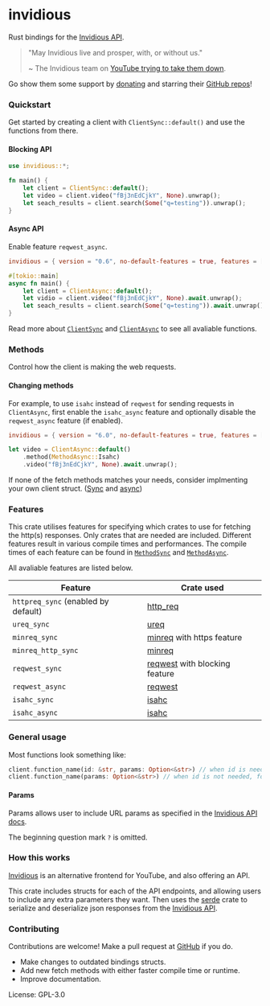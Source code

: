 # invidious

Rust bindings for the [Invidious API](https://docs.invidious.io/api).

> "May Invidious live and prosper, with, or without us."
>
> ~ The Invidious team on [YouTube trying to take them down](https://github.com/iv-org/invidious/issues/3872).

Go show them some support by [donating](https://invidious.io/donate/) and starring their
[GitHub repos](https://github.com/iv-org)!

### Quickstart

Get started by creating a client with `ClientSync::default()` and use the functions from there.

#### Blocking API

```rust
use invidious::*;

fn main() {
    let client = ClientSync::default();
    let video = client.video("fBj3nEdCjkY", None).unwrap();
    let seach_results = client.search(Some("q=testing")).unwrap();
}
```

#### Async API

Enable feature `reqwest_async`.

```toml
invidious = { version = "0.6", no-default-features = true, features = ["reqwest_async"]}
```

```rust
#[tokio::main]
async fn main() {
    let client = ClientAsync::default();
    let vidio = client.video("fBj3nEdCjkY", None).await.unwrap();
    let seach_results = client.search(Some("q=testing")).await.unwrap();
}
```

Read more about [`ClientSync`](./struct.ClientSync.html) and [`ClientAsync`](./struct.ClientAsync.html) to see all avaliable functions.

### Methods

Control how the client is making the web requests.

#### Changing methods

For example, to use `isahc` instead of `reqwest` for sending requests in `ClientAsync`, first
enable the `isahc_async` feature and optionally disable the `reqwest_async` feature (if
enabled).

```toml
invidious = { version = "6.0", no-default-features = true, features = ["isahc_async"]}
```

```rust
let video = ClientAsync::default()
    .method(MethodAsync::Isahc)
    .video("fBj3nEdCjkY", None).await.unwrap();
```

If none of the fetch methods matches your needs, consider implmenting your own client struct.
([Sync](./trait.ClientSyncTrait.html) and [async](./trait.ClientAsyncTrait.html))

### Features

This crate utilises features for specifying which crates to use for fetching the http(s) responses. Only crates that are needed are included. Different features result in various compile times and performances. The compile times of each feature can be found in [`MethodSync`](./enum.MethodSync.html) and [`MethodAsync`](./enum.MethodAsync.html).

All avaliable features are listed below.

|Feature|Crate used|
|---|---|
|`httpreq_sync` (enabled by default)|[http_req](https://crates.io/crates/http_req)|
|`ureq_sync`|[ureq](https://crates.io/crates/ureq)|
|`minreq_sync`|[minreq](https://crates.io/crates/minreq) with https feature|
|`minreq_http_sync`|[minreq](https://crates.io/crates/minreq)|
|`reqwest_sync`|[reqwest](https://crates.io/crates/reqwest) with blocking feature|
|`reqwest_async`|[reqwest](https://crates.io/crates/reqwest)|
|`isahc_sync`|[isahc](https://crates.io/crates/isahc)|
|`isahc_async`|[isahc](https://crates.io/crates/isahc)|

### General usage

Most functions look something like:

```rs
client.function_name(id: &str, params: Option<&str>) // when id is needed.
client.function_name(params: Option<&str>) // when id is not needed, for example search.
```

#### Params

Params allows user to include URL params as specified in the [Invidious API docs](https://docs.invidious.io/api).

The beginning question mark `?` is omitted.

### How this works

[Invidious](https://invidious.io) is an alternative frontend for YouTube, and also offering an API.

This crate includes structs for each of the API endpoints, and allowing users to include any extra parameters they want. Then uses the [serde](https://crates.io/crates/serde) crate to serialize and deserialize json responses from the [Invidious API](https://docs.invidious.io/api).

### Contributing

Contributions are welcome! Make a pull request at [GitHub](https://github.com/siriusmart/invidious-rs) if you do.

- Make changes to outdated bindings structs.
- Add new fetch methods with either faster compile time or runtime.
- Improve documentation.

License: GPL-3.0
